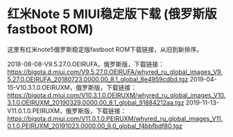 ﻿# 红米Note 5 MIUI稳定版下载 (俄罗斯版fastboot ROM)

这里有红米note5俄罗斯稳定版fastboot ROM下载链接，从旧到新排序。

2018-08-08-V9.5.27.0.OEIRUFA，俄罗斯版，下载链接：https://bigota.d.miui.com/V9.5.27.0.OEIRUFA/whyred_ru_global_images_V9.5.27.0.OEIRUFA_20180723.0000.00_8.1_global_8e4959cdbd.tgz
2019-04-15-V10.3.1.0.OEIRUXM，俄罗斯版，下载链接：https://bigota.d.miui.com/V10.3.1.0.OEIRUXM/whyred_ru_global_images_V10.3.1.0.OEIRUXM_20190329.0000.00_8.1_global_91884212aa.tgz
2019-11-13-V11.0.1.0.PEIRUXM，俄罗斯版，下载链接：https://bigota.d.miui.com/V11.0.1.0.PEIRUXM/whyred_ru_global_images_V11.0.1.0.PEIRUXM_20191023.0000.00_9.0_global_f4bbfbdf80.tgz
